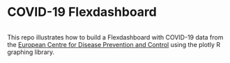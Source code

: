 # COVID-19 Flexdashboard

![]()

This repo illustrates how to build a Flexdashboard with COVID-19 data from the [European Centre for Disease Prevention and Control](https://www.ecdc.europa.eu/en/covid-19-pandemic) using the plotly R graphing library. 
